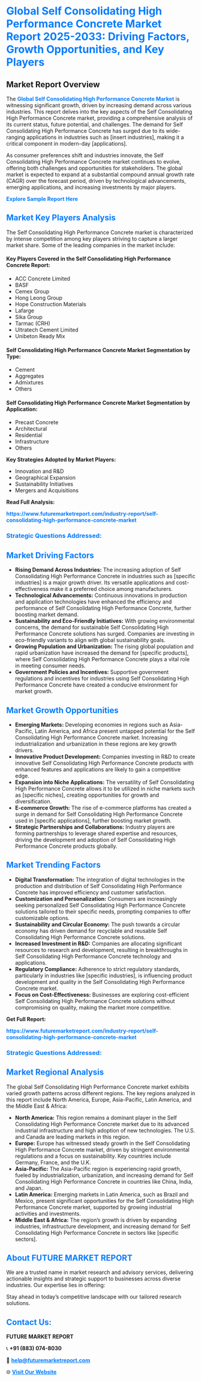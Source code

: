 <h1 style="color: #007BFF;">Global Self Consolidating High Performance Concrete Market Report 2025-2033: Driving Factors, Growth Opportunities, and Key Players</h1>

<section id="overview">
<h2>Market Report Overview</h2>
<p>The <a href="https://www.futuremarketreport.com/industry-report/self-consolidating-high-performance-concrete-market" style="color: #007BFF; text-decoration: none;"><strong>Global Self Consolidating High Performance Concrete Market</strong></a> is witnessing significant growth, driven by increasing demand across various industries. This report delves into the key aspects of the Self Consolidating High Performance Concrete market, providing a comprehensive analysis of its current status, future potential, and challenges. The demand for Self Consolidating High Performance Concrete has surged due to its wide-ranging applications in industries such as [insert industries], making it a critical component in modern-day [applications].</p>
<p>As consumer preferences shift and industries innovate, the Self Consolidating High Performance Concrete market continues to evolve, offering both challenges and opportunities for stakeholders. The global market is expected to expand at a substantial compound annual growth rate (CAGR) over the forecast period, driven by technological advancements, emerging applications, and increasing investments by major players.</p>
</section>

<section id="overview">
<p><a href="https://www.futuremarketreport.com/request-sample/reportId=83677" style="color: #007BFF; text-decoration: none;"><strong>Explore Sample Report Here</strong></a></p>
</section>

<section id="key-players">
<h2 style="color: #007BFF;">Market Key Players Analysis</h2>
<p>The Self Consolidating High Performance Concrete market is characterized by intense competition among key players striving to capture a larger market share. Some of the leading companies in the market include:</p>
<h4>Key Players Covered in the Self Consolidating High Performance Concrete Report:</h4>
<ul><li>ACC Concrete Limited</li><li>BASF</li><li>Cemex Group</li><li>Hong Leong Group</li><li>Hope Construction Materials</li><li>Lafarge</li><li>Sika Group</li><li>Tarmac (CRH)</li><li>Ultratech Cement Limited</li><li>Unibeton Ready Mix</li></ul>
<h4>Self Consolidating High Performance Concrete Market Segmentation by Type:</h4>
<ul><li>Cement</li><li>Aggregates</li><li>Admixtures</li><li>Others</li></ul>

<h4>Self Consolidating High Performance Concrete Market Segmentation by Application:</h4>
<ul><li>Precast Concrete</li><li>Architectural</li><li>Residential</li><li>Infrastructure</li><li>Others</li></ul>
<p><strong>Key Strategies Adopted by Market Players:</strong></p>
<ul>
<li>Innovation and R&D</li>
<li>Geographical Expansion</li>
<li>Sustainability Initiatives</li>
<li>Mergers and Acquisitions</li>
</ul>
</section>

<section>
<p><strong>Read Full Analysis: </strong></p><a href="https://www.futuremarketreport.com/industry-report/self-consolidating-high-performance-concrete-market" style="color: #007BFF; text-decoration: none;"><strong>https://www.futuremarketreport.com/industry-report/self-consolidating-high-performance-concrete-market</strong></a>
<h3 style="color: #007BFF;">Strategic Questions Addressed:</h3>
</section>

<section id="driving-factors">
<h2 style="color: #007BFF;">Market Driving Factors</h2>
<ul>
<li><strong>Rising Demand Across Industries:</strong> The increasing adoption of Self Consolidating High Performance Concrete in industries such as [specific industries] is a major growth driver. Its versatile applications and cost-effectiveness make it a preferred choice among manufacturers.</li>
<li><strong>Technological Advancements:</strong> Continuous innovations in production and application technologies have enhanced the efficiency and performance of Self Consolidating High Performance Concrete, further boosting market demand.</li>
<li><strong>Sustainability and Eco-Friendly Initiatives:</strong> With growing environmental concerns, the demand for sustainable Self Consolidating High Performance Concrete solutions has surged. Companies are investing in eco-friendly variants to align with global sustainability goals.</li>
<li><strong>Growing Population and Urbanization:</strong> The rising global population and rapid urbanization have increased the demand for [specific products], where Self Consolidating High Performance Concrete plays a vital role in meeting consumer needs.</li>
<li><strong>Government Policies and Incentives:</strong> Supportive government regulations and incentives for industries using Self Consolidating High Performance Concrete have created a conducive environment for market growth.</li>
</ul>
</section>

<section id="growth-opportunities">
<h2 style="color: #007BFF;">Market Growth Opportunities</h2>
<ul>
<li><strong>Emerging Markets:</strong> Developing economies in regions such as Asia-Pacific, Latin America, and Africa present untapped potential for the Self Consolidating High Performance Concrete market. Increasing industrialization and urbanization in these regions are key growth drivers.</li>
<li><strong>Innovative Product Development:</strong> Companies investing in R&D to create innovative Self Consolidating High Performance Concrete products with enhanced features and applications are likely to gain a competitive edge.</li>
<li><strong>Expansion into Niche Applications:</strong> The versatility of Self Consolidating High Performance Concrete allows it to be utilized in niche markets such as [specific niches], creating opportunities for growth and diversification.</li>
<li><strong>E-commerce Growth:</strong> The rise of e-commerce platforms has created a surge in demand for Self Consolidating High Performance Concrete used in [specific applications], further boosting market growth.</li>
<li><strong>Strategic Partnerships and Collaborations:</strong> Industry players are forming partnerships to leverage shared expertise and resources, driving the development and adoption of Self Consolidating High Performance Concrete products globally.</li>
</ul>
</section>

<section id="trending-factors">
<h2 style="color: #007BFF;">Market Trending Factors</h2>
<ul>
<li><strong>Digital Transformation:</strong> The integration of digital technologies in the production and distribution of Self Consolidating High Performance Concrete has improved efficiency and customer satisfaction.</li>
<li><strong>Customization and Personalization:</strong> Consumers are increasingly seeking personalized Self Consolidating High Performance Concrete solutions tailored to their specific needs, prompting companies to offer customizable options.</li>
<li><strong>Sustainability and Circular Economy:</strong> The push towards a circular economy has driven demand for recyclable and reusable Self Consolidating High Performance Concrete solutions.</li>
<li><strong>Increased Investment in R&D:</strong> Companies are allocating significant resources to research and development, resulting in breakthroughs in Self Consolidating High Performance Concrete technology and applications.</li>
<li><strong>Regulatory Compliance:</strong> Adherence to strict regulatory standards, particularly in industries like [specific industries], is influencing product development and quality in the Self Consolidating High Performance Concrete market.</li>
<li><strong>Focus on Cost-Effectiveness:</strong> Businesses are exploring cost-efficient Self Consolidating High Performance Concrete solutions without compromising on quality, making the market more competitive.</li>
</ul>
</section>

<section>
<p><strong>Get Full Report: </strong></p><a href="https://www.futuremarketreport.com/industry-report/self-consolidating-high-performance-concrete-market" style="color: #007BFF; text-decoration: none;"><strong>https://www.futuremarketreport.com/industry-report/self-consolidating-high-performance-concrete-market</strong></a>
<h3 style="color: #007BFF;">Strategic Questions Addressed:</h3>
</section>


<section id="regional-analysis">
<h2 style="color: #007BFF;">Market Regional Analysis</h2>
<p>The global Self Consolidating High Performance Concrete market exhibits varied growth patterns across different regions. The key regions analyzed in this report include North America, Europe, Asia-Pacific, Latin America, and the Middle East & Africa:</p>
<ul>
<li><strong>North America:</strong> This region remains a dominant player in the Self Consolidating High Performance Concrete market due to its advanced industrial infrastructure and high adoption of new technologies. The U.S. and Canada are leading markets in this region.</li>
<li><strong>Europe:</strong> Europe has witnessed steady growth in the Self Consolidating High Performance Concrete market, driven by stringent environmental regulations and a focus on sustainability. Key countries include Germany, France, and the U.K.</li>
<li><strong>Asia-Pacific:</strong> The Asia-Pacific region is experiencing rapid growth, fueled by industrialization, urbanization, and increasing demand for Self Consolidating High Performance Concrete in countries like China, India, and Japan.</li>
<li><strong>Latin America:</strong> Emerging markets in Latin America, such as Brazil and Mexico, present significant opportunities for the Self Consolidating High Performance Concrete market, supported by growing industrial activities and investments.</li>
<li><strong>Middle East & Africa:</strong> The region’s growth is driven by expanding industries, infrastructure development, and increasing demand for Self Consolidating High Performance Concrete in sectors like [specific sectors].</li>
</ul>
</section>

<footer>
<h2 style="color: #007BFF;">About FUTURE MARKET REPORT</h2>
<p>We are a trusted name in market research and advisory services, delivering actionable insights and strategic support to businesses across diverse industries. Our expertise lies in offering:</p>

<p>Stay ahead in today’s competitive landscape with our tailored research solutions.</p>

<h2 style="color: #007BFF;">Contact Us:</h2>
<p><strong>FUTURE MARKET REPORT</strong></p>
<p>📞 <strong>+91 (883) 074-8030</strong></p>
<p>📧 <strong><a href="mailto:help@futuremarketreport.com" style="color: #007BFF;">help@futuremarketreport.com</a></strong></p>
<p>🌐 <strong><a href="https://www.futuremarketreport.com/" style="color: #007BFF;">Visit Our Website</a></strong></p>
</footer>